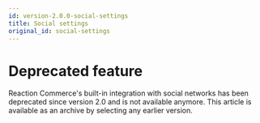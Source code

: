 ```yaml
---
id: version-2.0.0-social-settings
title: Social settings
original_id: social-settings
---
```


# Deprecated feature

Reaction Commerce's built-in integration with social networks has been deprecated since version 2.0 and is not available anymore. This article is available as an archive by selecting any earlier version.

